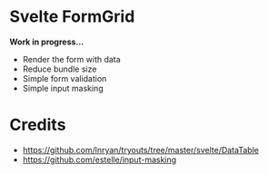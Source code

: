 # Svelte FormGrid
**Work in progress...**
- Render the form with data
- Reduce bundle size
- Simple form validation
- Simple input masking

# Credits
- https://github.com/lnryan/tryouts/tree/master/svelte/DataTable
- https://github.com/estelle/input-masking
